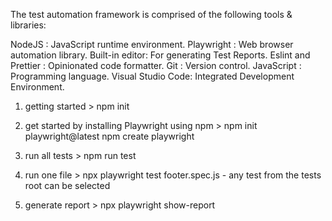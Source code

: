 The test automation framework is comprised of the following tools & libraries:

NodeJS : JavaScript runtime environment. Playwright : Web browser automation library. 
Built-in editor: For generating Test Reports. Eslint and Prettier : Opinionated code formatter. 
Git : Version control. JavaScript : Programming language. Visual Studio Code: Integrated Development Environment.

1. getting started > npm init 

2. get started by installing Playwright using npm > npm init playwright@latest npm create playwright

3. run all tests > npm run test

4. run one file > npx playwright test footer.spec.js - any test from the tests root can be selected

5. generate report > npx playwright show-report